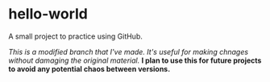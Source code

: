 # hello-world
A small project to practice using GitHub.

*This is a modified branch that I've made. It's useful for making chnages without damaging the original material.*
**I plan to use this for future projects to avoid any potential chaos between versions.**
